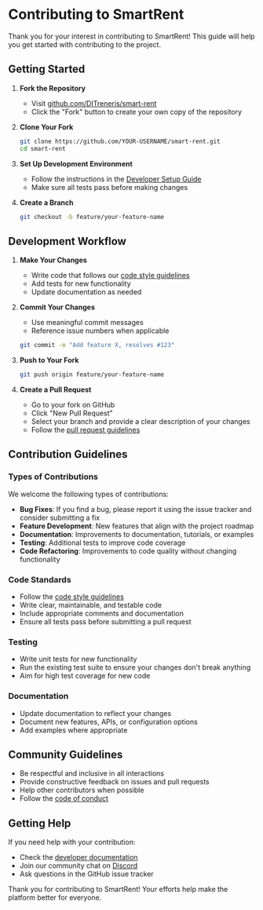 # Contributing to SmartRent

Thank you for your interest in contributing to SmartRent! This guide will help you get started with contributing to the project.

## Getting Started

1. **Fork the Repository**
   - Visit [github.com/DITreneris/smart-rent](https://github.com/DITreneris/smart-rent)
   - Click the "Fork" button to create your own copy of the repository

2. **Clone Your Fork**
   ```bash
   git clone https://github.com/YOUR-USERNAME/smart-rent.git
   cd smart-rent
   ```

3. **Set Up Development Environment**
   - Follow the instructions in the [Developer Setup Guide](../developer/setup.md)
   - Make sure all tests pass before making changes

4. **Create a Branch**
   ```bash
   git checkout -b feature/your-feature-name
   ```

## Development Workflow

1. **Make Your Changes**
   - Write code that follows our [code style guidelines](code-style.md)
   - Add tests for new functionality
   - Update documentation as needed

2. **Commit Your Changes**
   - Use meaningful commit messages
   - Reference issue numbers when applicable
   ```bash
   git commit -m "Add feature X, resolves #123"
   ```

3. **Push to Your Fork**
   ```bash
   git push origin feature/your-feature-name
   ```

4. **Create a Pull Request**
   - Go to your fork on GitHub
   - Click "New Pull Request"
   - Select your branch and provide a clear description of your changes
   - Follow the [pull request guidelines](pull-requests.md)

## Contribution Guidelines

### Types of Contributions

We welcome the following types of contributions:

- **Bug Fixes**: If you find a bug, please report it using the issue tracker and consider submitting a fix
- **Feature Development**: New features that align with the project roadmap
- **Documentation**: Improvements to documentation, tutorials, or examples
- **Testing**: Additional tests to improve code coverage
- **Code Refactoring**: Improvements to code quality without changing functionality

### Code Standards

- Follow the [code style guidelines](code-style.md)
- Write clear, maintainable, and testable code
- Include appropriate comments and documentation
- Ensure all tests pass before submitting a pull request

### Testing

- Write unit tests for new functionality
- Run the existing test suite to ensure your changes don't break anything
- Aim for high test coverage for new code

### Documentation

- Update documentation to reflect your changes
- Document new features, APIs, or configuration options
- Add examples where appropriate

## Community Guidelines

- Be respectful and inclusive in all interactions
- Provide constructive feedback on issues and pull requests
- Help other contributors when possible
- Follow the [code of conduct](https://github.com/DITreneris/smart-rent/blob/main/CODE_OF_CONDUCT.md)

## Getting Help

If you need help with your contribution:

- Check the [developer documentation](../developer/README.md)
- Join our community chat on [Discord](https://discord.gg/smartrent)
- Ask questions in the GitHub issue tracker

Thank you for contributing to SmartRent! Your efforts help make the platform better for everyone. 